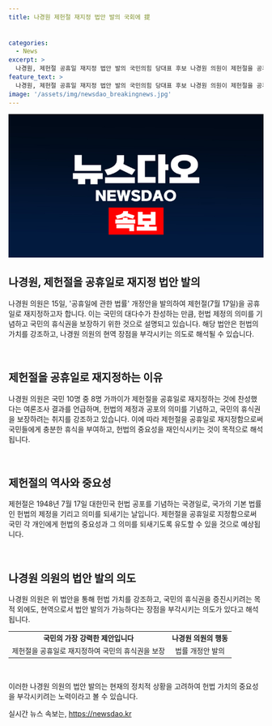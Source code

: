 ```yaml
---
title: 나경원 제헌절 재지정 법안 발의 국회에 提


categories:
  - News
excerpt: >
  나경원, 제헌절 공휴일 재지정 법안 발의 국민의힘 당대표 후보 나경원 의원이 제헌절을 공휴일로 재지정하는 법률 개정안을 발의했다. 이는 국민의 의견과 자유민주주의를 존중하며 헌법의 중요성을 강조하는 것으로 해석된다. 이는 더불어민주당의 윤석열 대통령 탄핵 청원과 관련된 상황에서 나 의원의 헌법 가치 강조 의도로도 해석된다.
feature_text: >
  나경원, 제헌절 공휴일 재지정 법안 발의 국민의힘 당대표 후보 나경원 의원이 제헌절을 공휴일로 재지정하는 법률 개정안을 발의했다. 이는 국민의 의견과 자유민주주의를 존중하며 헌법의 중요성을 강조하는 것으로 해석된다. 이는 더불어민주당의 윤석열 대통령 탄핵 청원과 관련된 상황에서 나 의원의 헌법 가치 강조 의도로도 해석된다.
image: '/assets/img/newsdao_breakingnews.jpg'
---
```


<p><img src="/assets/img/newsdao_breakingnews.jpg" alt="implanttips 속보" /></p>

<h2 data-ke-size="size26">나경원, 제헌절을 공휴일로 재지정 법안 발의</h2>

<p>나경원 의원은 15일, '공휴일에 관한 법률' 개정안을 발의하여 제헌절(7월 17일)을 공휴일로 재지정하고자 합니다. 이는 국민의 대다수가 찬성하는 만큼, 헌법 제정의 의미를 기념하고 국민의 휴식권을 보장하기 위한 것으로 설명되고 있습니다. 해당 법안은 헌법의 가치를 강조하고, 나경원 의원의 현역 장점을 부각시키는 의도로 해석될 수 있습니다.</p>

<p data-ke-size="size16">&nbsp;</p>

<h2 data-ke-size="size24">제헌절을 공휴일로 재지정하는 이유</h2>

<p>나경원 의원은 국민 10명 중 8명 가까이가 제헌절을 공휴일로 재지정하는 것에 찬성했다는 여론조사 결과를 언급하며, 헌법의 제정과 공포의 의미를 기념하고, 국민의 휴식권을 보장하려는 취지를 강조하고 있습니다. 이에 따라 제헌절을 공휴일로 재지정함으로써 국민들에게 충분한 휴식을 부여하고, 헌법의 중요성을 재인식시키는 것이 목적으로 해석됩니다.</p>

<p data-ke-size="size16">&nbsp;</p>

<h2 data-ke-size="size24">제헌절의 역사와 중요성</h2>

<p>제헌절은 1948년 7월 17일 대한민국 헌법 공포를 기념하는 국경일로, 국가의 기본 법률인 헌법의 제정을 기리고 의미를 되새기는 날입니다. 제헌절을 공휴일로 지정함으로써 국민 각 개인에게 헌법의 중요성과 그 의미를 되새기도록 유도할 수 있을 것으로 예상됩니다.</p>

<p data-ke-size="size16">&nbsp;</p>

<h2 data-ke-size="size24">나경원 의원의 법안 발의 의도</h2>

<p>나경원 의원은 위 법안을 통해 헌법 가치를 강조하고, 국민의 휴식권을 증진시키려는 목적 외에도, 현역으로서 법안 발의가 가능하다는 장점을 부각시키는 의도가 있다고 해석됩니다.</p>

<table>
<tbody>
<tr>
<td style="text-align: center; height: 17px;"><b>국민의 가장 강력한 제안입니다</b></td>
<td style="text-align: center; height: 17px;"><b>나경원 의원의 행동</b></td>
</tr>
<tr>
<td style="text-align: center; height: 17px;">제헌절을 공휴일로 재지정하여 국민의 휴식권을 보장</td>
<td style="text-align: center; height: 17px;">법률 개정안 발의</td>
</tr>
</tbody>
</table>

<p data-ke-size="size16">&nbsp;</p>

<p>이러한 나경원 의원의 법안 발의는 현재의 정치적 상황을 고려하여 헌법 가치의 중요성을 부각시키려는 노력이라고 볼 수 있습니다.</p>
실시간 뉴스 속보는, <a href="https://newsdao.kr" rel="dofollow">https://newsdao.kr</a>


